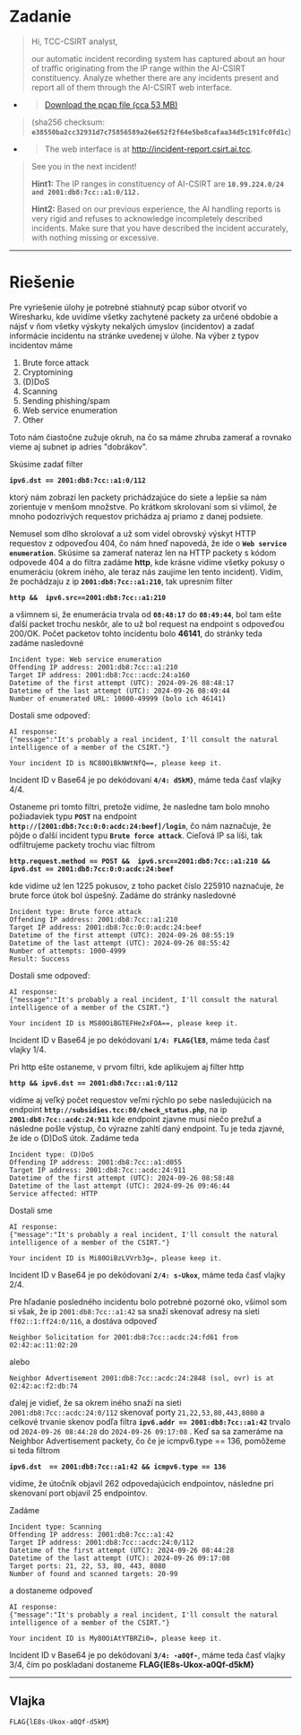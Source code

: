 # Zadanie #

> Hi, TCC-CSIRT analyst,
> 
> our automatic incident recording system has captured about an hour of traffic originating from the IP range within the AI-CSIRT constituency. Analyze whether there are any incidents present and report all of them through the AI-CSIRT web interface.
> 
- > [Download the pcap file (cca 53 MB)](https://owncloud.cesnet.cz/index.php/s/OuJqS655dVCr2aw/download "Download the pcap file (cca 53 MB)")
> (sha256 checksum: **`e38550ba2cc32931d7c75856589a26e652f2f64e5be8cafaa34d5c191fc0fd1c`**)
- > The web interface is at http://incident-report.csirt.ai.tcc.
>
> See you in the next incident!
> 
> **Hint1:**
> The IP ranges in constituency of AI-CSIRT are **`10.99.224.0/24 and 2001:db8:7cc::a1:0/112.`**
> 
> **Hint2:**
> Based on our previous experience, the AI handling reports is very rigid and refuses to acknowledge incompletely described incidents. Make sure that you have described the incident accurately, with nothing missing or excessive.

----------

# Riešenie #

Pre vyriešenie úlohy je potrebné stiahnutý pcap súbor otvoriť vo Wiresharku, kde uvidíme všetky zachytené packety za určené obdobie a nájsť v ňom všetky výskyty nekalých úmyslov (incidentov) a zadať informácie incidentu na stránke uvedenej v úlohe. Na výber z typov incidentov máme
1. Brute force attack
1. Cryptomining
1. (D)DoS
1. Scanning
1. Sending phishing/spam
1. Web service enumeration
1. Other

Toto nám čiastočne zužuje okruh, na čo sa máme zhruba zamerať a rovnako vieme aj subnet ip adries "dobrákov".

Skúsime zadať filter 

**`ipv6.dst == 2001:db8:7cc::a1:0/112`**

ktorý nám zobrazí len packety prichádzajúce do siete a lepšie sa nám zorientuje v menšom množstve. Po krátkom skrolovaní som si všimol, že mnoho podozrivých requestov prichádza aj priamo z danej podsiete.

Nemusel som dlho skrolovať a už som videl obrovský výskyt HTTP requestov z odpoveďou 404, čo nám hneď napovedá, že ide o **`Web service enumeration`**. Skúsime sa zamerať nateraz len na HTTP packety s kódom odpovede 404 a do filtra zadáme **http**, kde krásne vidíme všetky pokusy o enumeráciu (okrem iného, ale teraz nás zaujíme len tento incident). Vidím, že pochádzaju z ip **`2001:db8:7cc::a1:210`**, tak upresním filter 

**`http &&  ipv6.src==2001:db8:7cc::a1:210`**

a všimnem si, že enumerácia trvala od **`08:48:17`** do **`08:49:44`**, bol tam ešte ďalší packet trochu neskôr, ale to už bol request na endpoint s odpoveďou 200/OK. Počet packetov tohto incidentu bolo **46141**, do stránky teda zadáme nasledovné  

    Incident type: Web service enumeration
    Offending IP address: 2001:db8:7cc::a1:210
    Target IP address: 2001:db8:7cc::acdc:24:a160
    Datetime of the first attempt (UTC): 2024-09-26 08:48:17
    Datetime of the last attempt (UTC): 2024-09-26 08:49:44
    Number of enumerated URL: 10000-49999 (bolo ich 46141)

Dostali sme odpoveď:

    AI response:
    {"message":"It's probably a real incident, I'll consult the natural intelligence of a member of the CSIRT."}
    
    Your incident ID is NC80OiBkNWtNfQ==, please keep it.

Incident ID v Base64 je po dekódovaní **`4/4: d5kM}`**, máme teda časť vlajky 4/4.


Ostaneme pri tomto filtri, pretože vidíme, že nasledne tam bolo mnoho požiadaviek typu **`POST`** na endpoint **`http://[2001:db8:7cc:0:0:acdc:24:beef]/login`**, čo nám naznačuje, že pôjde o ďalší incident typu **`Brute force attack`**. Cieľová IP sa líši, tak odfiltrujeme packety trochu viac filtrom 

**`http.request.method == POST &&  ipv6.src==2001:db8:7cc::a1:210 && ipv6.dst == 2001:db8:7cc:0:0:acdc:24:beef`** 

kde vidíme už len 1225 pokusov, z toho packet číslo 225910 naznačuje, že brute force útok bol úspešný. Zadáme do stránky nasledovné

    Incident type: Brute force attack
    Offending IP address: 2001:db8:7cc::a1:210
    Target IP address: 2001:db8:7cc:0:0:acdc:24:beef
    Datetime of the first attempt (UTC): 2024-09-26 08:55:19
    Datetime of the last attempt (UTC): 2024-09-26 08:55:42
	Number of attempts: 1000-4999
    Result: Success

Dostali sme odpoveď:

    AI response:
    {"message":"It's probably a real incident, I'll consult the natural intelligence of a member of the CSIRT."}
    
    Your incident ID is MS80OiBGTEFHe2xFOA==, please keep it.

Incident ID v Base64 je po dekódovaní **`1/4: FLAG{lE8`**, máme teda časť vlajky 1/4.

Pri http ešte ostaneme, v prvom filtri, kde aplikujem aj filter http 

**`http && ipv6.dst == 2001:db8:7cc::a1:0/112`**

vidíme aj veľký počet requestov veľmi rýchlo po sebe nasledujúcich na endpoint **`http://subsidies.tcc:80/check_status.php`**, na ip **`2001:db8:7cc::acdc:24:911`** kde endpoint zjavne musí niečo prežuť a následne pošle výstup, čo výrazne zahltí daný endpoint. Tu je teda zjavné, že ide o (D)DoS útok. Zadáme teda

    Incident type: (D)DoS
    Offending IP address: 2001:db8:7cc::a1:d055
    Target IP address: 2001:db8:7cc::acdc:24:911
    Datetime of the first attempt (UTC): 2024-09-26 08:58:48
    Datetime of the last attempt (UTC): 2024-09-26 09:46:44
	Service affected: HTTP

Dostali sme

    AI response:
    {"message":"It's probably a real incident, I'll consult the natural intelligence of a member of the CSIRT."}
    
    Your incident ID is Mi80OiBzLVVrb3g=, please keep it.

Incident ID v Base64 je po dekódovaní **`2/4: s-Ukox`**, máme teda časť vlajky 2/4.

Pre hľadanie posledného incidentu bolo potrebné pozorné oko, všimol som si však, že ip `2001:db8:7cc::a1:42` sa snaží skenovať adresy na sieti `ff02::1:ff24:0/116`, a dostáva odpoveď 

	Neighbor Solicitation for 2001:db8:7cc::acdc:24:fd61 from 02:42:ac:11:02:20

alebo

    Neighbor Advertisement 2001:db8:7cc::acdc:24:2848 (sol, ovr) is at 02:42:ac:f2:db:74

ďalej je vidieť, že sa okrem iného snaží na sieti `2001:db8:7cc::acdc:24:0/112` skenovať porty `21,22,53,80,443,8080` a celkové trvanie skenov podľa filtra **`ipv6.addr == 2001:db8:7cc::a1:42`** trvalo  od `2024-09-26 08:44:28` do `2024-09-26 09:17:08` . Keď sa sa zameráme na Neighbor Advertisement packety, čo če je icmpv6.type == 136, pomôžeme si teda filtrom 

**`ipv6.dst  == 2001:db8:7cc::a1:42 && icmpv6.type == 136`**

vidíme, že útočník objavil 262 odpovedajúcich endpointov, následne pri skenovaní port objavil 25 endpointov.

Zadáme

	Incident type: Scanning
    Offending IP address: 2001:db8:7cc::a1:42
    Target IP address: 2001:db8:7cc::acdc:24:0/112
    Datetime of the first attempt (UTC): 2024-09-26 08:44:28
    Datetime of the last attempt (UTC): 2024-09-26 09:17:08
	Target ports: 21, 22, 53, 80, 443, 8080
	Number of found and scanned targets: 20-99

a dostaneme odpoveď
    
    AI response:
    {"message":"It's probably a real incident, I'll consult the natural intelligence of a member of the CSIRT."}
    
    Your incident ID is My80OiAtYTBRZi0=, please keep it.

Incident ID v Base64 je po dekódovaní **`3/4: -a0Qf-`**, máme teda časť vlajky 3/4, čím po poskladaní dostaneme **FLAG{lE8s-Ukox-a0Qf-d5kM}**



----------

## Vlajka ##
    FLAG{lE8s-Ukox-a0Qf-d5kM}